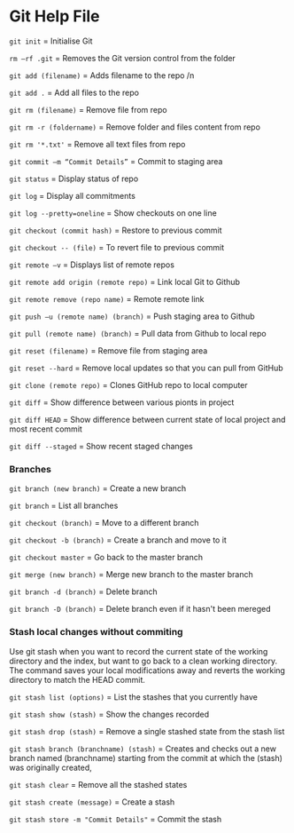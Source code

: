 # Git Help File

`git init` = Initialise Git

`rm –rf .git` = Removes the Git version control from the folder

`git add (filename)` = Adds filename to the repo /n

`git add .` = Add all files to the repo

`git rm (filename)` = Remove file from repo

`git rm -r (foldername)` = Remove folder and files content from repo

`git rm '*.txt'` = Remove all text files from repo

`git commit –m “Commit Details”` = Commit to staging area

`git status` = Display status of repo

`git log` = Display all commitments

`git log --pretty=oneline` = Show checkouts on one line

`git checkout (commit hash)` = Restore to previous commit

`git checkout -- (file)` = To revert file to previous commit

`git remote –v` = Displays list of remote repos

`git remote add origin (remote repo)` = Link local Git to Github

`git remote remove (repo name)` = Remote remote link

`git push –u (remote name) (branch)` = Push staging area to Github

`git pull (remote name) (branch)` = Pull data from Github to local repo

`git reset (filename)` = Remove file from staging area

`git reset --hard` = Remove local updates so that you can pull from GitHub

`git clone (remote repo)` = Clones GitHub repo to local computer

`git diff` = Show difference between various pionts in project

`git diff HEAD` = Show difference between current state of local project and most recent commit

`git diff --staged` = Show recent staged changes

### Branches

`git branch (new branch)` = Create a new branch

`git branch` = List all branches

`git checkout (branch)` = Move to a different branch

`git checkout -b (branch)` = Create a branch and move to it

`git checkout master` = Go back to the master branch

`git merge (new branch)` = Merge new branch to the master branch

`git branch -d (branch)` = Delete branch

`git branch -D (branch)` = Delete branch even if it hasn't been mereged

### Stash local changes without commiting

Use git stash when you want to record the current state of the working directory and the index, but want to go back to a clean working directory. The command saves your local modifications away and reverts the working directory to match the HEAD commit.

`git stash list (options)` = List the stashes that you currently have

`git stash show (stash)` = Show the changes recorded

`git stash drop (stash)` = Remove a single stashed state from the stash list

`git stash branch (branchname) (stash)` = Creates and checks out a new branch named (branchname) starting from the commit at which the (stash) was originally created,

`git stash clear` = Remove all the stashed states

`git stash create (message)` = Create a stash

`git stash store -m "Commit Details"` = Commit the stash
